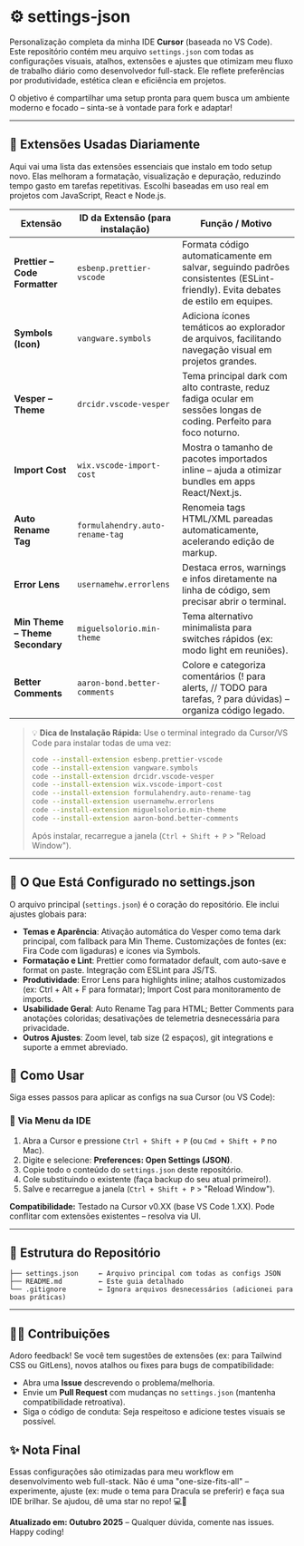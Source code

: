 # ⚙️ settings-json

Personalização completa da minha IDE **Cursor** (baseada no VS Code).  
Este repositório contém meu arquivo `settings.json` com todas as configurações visuais, atalhos, extensões e ajustes que otimizam meu fluxo de trabalho diário como desenvolvedor full-stack. Ele reflete preferências por produtividade, estética clean e eficiência em projetos.

O objetivo é compartilhar uma setup pronta para quem busca um ambiente moderno e focado – sinta-se à vontade para fork e adaptar!

---

## 🧰 Extensões Usadas Diariamente

Aqui vai uma lista das extensões essenciais que instalo em todo setup novo. Elas melhoram a formatação, visualização e depuração, reduzindo tempo gasto em tarefas repetitivas. Escolhi baseadas em uso real em projetos com JavaScript, React e Node.js.

| Extensão | ID da Extensão (para instalação) | Função / Motivo |
|----------|-----------------------------------|-----------------|
| **Prettier – Code Formatter** | `esbenp.prettier-vscode` | Formata código automaticamente em salvar, seguindo padrões consistentes (ESLint-friendly). Evita debates de estilo em equipes. |
| **Symbols (Icon)** | `vangware.symbols` | Adiciona ícones temáticos ao explorador de arquivos, facilitando navegação visual em projetos grandes. |
| **Vesper – Theme** | `drcidr.vscode-vesper` | Tema principal dark com alto contraste, reduz fadiga ocular em sessões longas de coding. Perfeito para foco noturno. |
| **Import Cost** | `wix.vscode-import-cost` | Mostra o tamanho de pacotes importados inline – ajuda a otimizar bundles em apps React/Next.js. |
| **Auto Rename Tag** | `formulahendry.auto-rename-tag` | Renomeia tags HTML/XML pareadas automaticamente, acelerando edição de markup. |
| **Error Lens** | `usernamehw.errorlens` | Destaca erros, warnings e infos diretamente na linha de código, sem precisar abrir o terminal. |
| **Min Theme – Theme Secondary** | `miguelsolorio.min-theme` | Tema alternativo minimalista para switches rápidos (ex: modo light em reuniões). |
| **Better Comments** | `aaron-bond.better-comments` | Colore e categoriza comentários (! para alerts, // TODO para tarefas, ? para dúvidas) – organiza código legado. |

> 💡 **Dica de Instalação Rápida:** Use o terminal integrado da Cursor/VS Code para instalar todas de uma vez:
> ```bash
> code --install-extension esbenp.prettier-vscode
> code --install-extension vangware.symbols
> code --install-extension drcidr.vscode-vesper
> code --install-extension wix.vscode-import-cost
> code --install-extension formulahendry.auto-rename-tag
> code --install-extension usernamehw.errorlens
> code --install-extension miguelsolorio.min-theme
> code --install-extension aaron-bond.better-comments
> ```
> Após instalar, recarregue a janela (`Ctrl + Shift + P` > "Reload Window").

---

## 🔧 O Que Está Configurado no settings.json

O arquivo principal (`settings.json`) é o coração do repositório. Ele inclui ajustes globais para:

- **Temas e Aparência**: Ativação automática do Vesper como tema dark principal, com fallback para Min Theme. Customizações de fontes (ex: Fira Code com ligaduras) e ícones via Symbols.
- **Formatação e Lint**: Prettier como formatador default, com auto-save e format on paste. Integração com ESLint para JS/TS.
- **Produtividade**: Error Lens para highlights inline; atalhos customizados (ex: Ctrl + Alt + F para formatar); Import Cost para monitoramento de imports.
- **Usabilidade Geral**: Auto Rename Tag para HTML; Better Comments para anotações coloridas; desativações de telemetria desnecessária para privacidade.
- **Outros Ajustes**: Zoom level, tab size (2 espaços), git integrations e suporte a emmet abreviado.

## 🚀 Como Usar

Siga esses passos para aplicar as configs na sua Cursor (ou VS Code):

### 🧩 **Via Menu da IDE**
1. Abra a Cursor e pressione `Ctrl + Shift + P` (ou `Cmd + Shift + P` no Mac).
2. Digite e selecione: **Preferences: Open Settings (JSON)**.
3. Copie todo o conteúdo do `settings.json` deste repositório.
4. Cole substituindo o existente (faça backup do seu atual primeiro!).
5. Salve e recarregue a janela (`Ctrl + Shift + P` > "Reload Window").

**Compatibilidade:** Testado na Cursor v0.XX (base VS Code 1.XX). Pode conflitar com extensões existentes – resolva via UI.

---

## 📂 Estrutura do Repositório

```
├── settings.json     ← Arquivo principal com todas as configs JSON
├── README.md         ← Este guia detalhado
└── .gitignore        ← Ignora arquivos desnecessários (adicionei para boas práticas)
```

---

## 🧑‍💻 Contribuições

Adoro feedback! Se você tem sugestões de extensões (ex: para Tailwind CSS ou GitLens), novos atalhos ou fixes para bugs de compatibilidade:
- Abra uma **Issue** descrevendo o problema/melhoria.
- Envie um **Pull Request** com mudanças no `settings.json` (mantenha compatibilidade retroativa).
- Siga o código de conduta: Seja respeitoso e adicione testes visuais se possível.

## ✨ Nota Final

Essas configurações são otimizadas para meu workflow em desenvolvimento web full-stack. Não é uma "one-size-fits-all" – experimente, ajuste (ex: mude o tema para Dracula se preferir) e faça sua IDE brilhar. Se ajudou, dê uma star no repo! 💻🚀

**Atualizado em: Outubro 2025** – Qualquer dúvida, comente nas issues. Happy coding!
